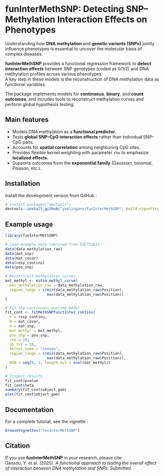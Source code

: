 # funInterMethSNP: Detecting SNP–Methylation Interaction Effects on Phenotypes

Understanding how **DNA methylation** and **genetic variants (SNPs)** jointly influence phenotypes is essential to uncover the molecular basis of complex diseases.  

**funInterMethSNP** provides a functional regression framework to **detect interaction effects** between SNP genotypes (coded as 0/1/2) and DNA methylation profiles across various phenotypes.  
A key step in these models is the reconstruction of DNA methylation data as functional variables.  

The package implements models for **continuous**, **binary**, and **count outcomes**, and includes tools to reconstruct methylation curves and perform global hypothesis testing.  

## Main features

- Models DNA methylation as a **functional predictor**.  
- Tests **global SNP–CpG interaction effects** rather than individual SNP–CpG pairs.  
- Accounts for **spatial correlation** among neighboring CpG sites.  
- Provides flexible kernel weighting with parameter `rho` to emphasize **localized effects**.  
- Supports outcomes from the **exponential family** (Gaussian, binomial, Poisson, etc.).  

## Installation

Install the development version from GitHub :

```r
# install.packages("devtools")
devtools::install_github("yvelingans/funInterMethSNP", build_vignettes = TRUE)
```


## Example usage

```r
library(funInterMethSNP)

# Load example data (derived from GSE73103)
data(data_methylation_raw)
data(mat_snp)
data(mat_covar)
data(resp_continu)
data(pos_snp)

# Reconstruct methylation curves
mat_methyl <- estim_methyl_curve(
  mat_methylation_raw = data_methylation_raw,
  region_range = c(min(data_methylation_raw$Position),
                   max(data_methylation_raw$Position))
)

# Fit the continuous outcome model
fit_cont <- fitMethSNPfunctInter_continu(
  Y = resp_continu,
  W = mat_covar,
  G = mat_snp,
  mat_methyl = mat_methyl,
  pos_snp = pos_snp,
  rho = 10,
  nb_fct = 10,
  kernel_name = "convex",
  region_range = c(min(data_methylation_raw$Position),
                   max(data_methylation_raw$Position)),
  RGN = seq(0, 1, length.out = ncol(mat_methyl))
)

# Inspect results
fit_cont$pvalue
fit_cont$teta 
summary(fit_cont$object_gam)
plot(fit_cont$object_gam)
```



## Documentation
For a complete tutorial, see the vignette :

```r
browseVignettes("funInterMethSNP")
```

## Citation
If you use **funInterMethSNP** in your research, please cite:  
Gansou, Y. et al. (2025). *A functional approach to testing the overall effect of interaction between DNA methylation and SNPs*. Submitted.



